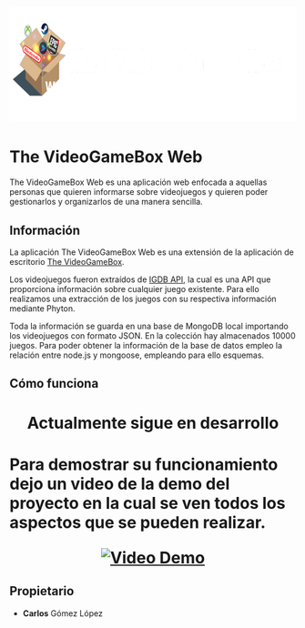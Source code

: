 <h1 align="center">
  <br>
  <img src="./public/images/logo.png" alt="Markdownify" height="200">
</h1>

# The VideoGameBox Web

The VideoGameBox Web es una aplicación web enfocada a aquellas personas que quieren informarse sobre videojuegos y quieren poder gestionarlos y organizarlos de una manera sencilla.

## Información

La aplicación The VideoGameBox Web es una extensión de la aplicación de escritorio [The VideoGameBox](https://github.com/CGLMaster/TheVideoGameBox).

Los videojuegos fueron extraídos de [IGDB API](https://api-docs.igdb.com/#examples), la cual es una API que proporciona información sobre cualquier juego existente. Para ello realizamos una extracción de los juegos con su respectiva información mediante Phyton.

Toda la información se guarda en una base de MongoDB local importando los videojuegos con formato JSON. En la colección hay almacenados 10000 juegos.
Para poder obtener la información de la base de datos empleo la relación entre node.js y mongoose, empleando para ello esquemas.

## Cómo funciona

<h1 align="center" color="red">
  Actualmente sigue en desarrollo
<h1>

Para demostrar su funcionamiento dejo un video de la demo del proyecto en la cual se ven todos los aspectos que se pueden realizar.

<p align="center">
  <a href="https://www.youtube.com/watch?v=tBSbQB7yhEQ">
    <img src="https://img.youtube.com/vi/tBSbQB7yhEQ/0.jpg" alt="Video Demo">
  </a>
</p>

## Propietario

* **Carlos** Gómez López
